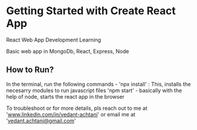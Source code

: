 # Getting Started with Create React App

React Web App Development Learning

Basic web app in MongoDb, React, Express, Node

## How to Run?

In the terminal, run the following commands - 
'npx install' : This, installs the necesarry modules to run javascript files
'npm start' - basically with the help of node, starts the react app in the browser

To troubleshoot or for more details, pls reach out to me at 'www.linkedin.com/in/vedant-achtani' or email me at 'vedant.achtani@gmail.com'
